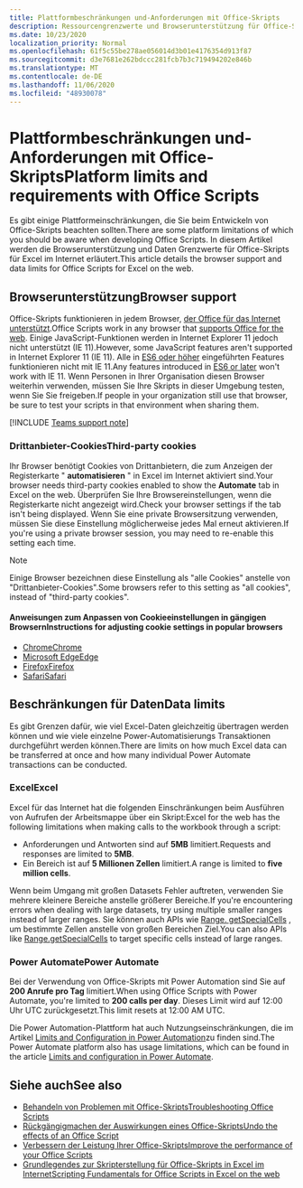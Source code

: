 ```yaml
---
title: Plattformbeschränkungen und-Anforderungen mit Office-Skripts
description: Ressourcengrenzwerte und Browserunterstützung für Office-Skripts bei Verwendung mit Excel im Internet
ms.date: 10/23/2020
localization_priority: Normal
ms.openlocfilehash: 61f5c55be278ae056014d3b01e4176354d913f87
ms.sourcegitcommit: d3e7681e262bdccc281fcb7b3c719494202e846b
ms.translationtype: MT
ms.contentlocale: de-DE
ms.lasthandoff: 11/06/2020
ms.locfileid: "48930078"
---
```

# <a name="platform-limits-and-requirements-with-office-scripts"></a><span data-ttu-id="7fa42-103">Plattformbeschränkungen und-Anforderungen mit Office-Skripts</span><span class="sxs-lookup"><span data-stu-id="7fa42-103">Platform limits and requirements with Office Scripts</span></span>

<span data-ttu-id="7fa42-104">Es gibt einige Plattformeinschränkungen, die Sie beim Entwickeln von Office-Skripts beachten sollten.</span><span class="sxs-lookup"><span data-stu-id="7fa42-104">There are some platform limitations of which you should be aware when developing Office Scripts.</span></span> <span data-ttu-id="7fa42-105">In diesem Artikel werden die Browserunterstützung und Daten Grenzwerte für Office-Skripts für Excel im Internet erläutert.</span><span class="sxs-lookup"><span data-stu-id="7fa42-105">This article details the browser support and data limits for Office Scripts for Excel on the web.</span></span>

## <a name="browser-support"></a><span data-ttu-id="7fa42-106">Browserunterstützung</span><span class="sxs-lookup"><span data-stu-id="7fa42-106">Browser support</span></span>

<span data-ttu-id="7fa42-107">Office-Skripts funktionieren in jedem Browser, [der Office für das Internet unterstützt](https://support.microsoft.com/office/ad1303e0-a318-47aa-b409-d3a5eb44e452).</span><span class="sxs-lookup"><span data-stu-id="7fa42-107">Office Scripts work in any browser that [supports Office for the web](https://support.microsoft.com/office/ad1303e0-a318-47aa-b409-d3a5eb44e452).</span></span> <span data-ttu-id="7fa42-108">Einige JavaScript-Funktionen werden in Internet Explorer 11 jedoch nicht unterstützt (IE 11).</span><span class="sxs-lookup"><span data-stu-id="7fa42-108">However, some JavaScript features aren't supported in Internet Explorer 11 (IE 11).</span></span> <span data-ttu-id="7fa42-109">Alle in [ES6 oder höher](https://www.w3schools.com/Js/js_es6.asp) eingeführten Features funktionieren nicht mit IE 11.</span><span class="sxs-lookup"><span data-stu-id="7fa42-109">Any features introduced in [ES6 or later](https://www.w3schools.com/Js/js_es6.asp) won't work with IE 11.</span></span> <span data-ttu-id="7fa42-110">Wenn Personen in Ihrer Organisation diesen Browser weiterhin verwenden, müssen Sie Ihre Skripts in dieser Umgebung testen, wenn Sie Sie freigeben.</span><span class="sxs-lookup"><span data-stu-id="7fa42-110">If people in your organization still use that browser, be sure to test your scripts in that environment when sharing them.</span></span>

[!INCLUDE [Teams support note](../includes/teams-support-note.md)]

### <a name="third-party-cookies"></a><span data-ttu-id="7fa42-111">Drittanbieter-Cookies</span><span class="sxs-lookup"><span data-stu-id="7fa42-111">Third-party cookies</span></span>

<span data-ttu-id="7fa42-112">Ihr Browser benötigt Cookies von Drittanbietern, die zum Anzeigen der Registerkarte " **automatisieren** " in Excel im Internet aktiviert sind.</span><span class="sxs-lookup"><span data-stu-id="7fa42-112">Your browser needs third-party cookies enabled to show the **Automate** tab in Excel on the web.</span></span> <span data-ttu-id="7fa42-113">Überprüfen Sie Ihre Browsereinstellungen, wenn die Registerkarte nicht angezeigt wird.</span><span class="sxs-lookup"><span data-stu-id="7fa42-113">Check your browser settings if the tab isn't being displayed.</span></span> <span data-ttu-id="7fa42-114">Wenn Sie eine private Browsersitzung verwenden, müssen Sie diese Einstellung möglicherweise jedes Mal erneut aktivieren.</span><span class="sxs-lookup"><span data-stu-id="7fa42-114">If you're using a private browser session, you may need to re-enable this setting each time.</span></span>

> [!NOTE]
> <span data-ttu-id="7fa42-115">Einige Browser bezeichnen diese Einstellung als "alle Cookies" anstelle von "Drittanbieter-Cookies".</span><span class="sxs-lookup"><span data-stu-id="7fa42-115">Some browsers refer to this setting as "all cookies", instead of "third-party cookies".</span></span>

#### <a name="instructions-for-adjusting-cookie-settings-in-popular-browsers"></a><span data-ttu-id="7fa42-116">Anweisungen zum Anpassen von Cookieeinstellungen in gängigen Browsern</span><span class="sxs-lookup"><span data-stu-id="7fa42-116">Instructions for adjusting cookie settings in popular browsers</span></span>

- [<span data-ttu-id="7fa42-117">Chrome</span><span class="sxs-lookup"><span data-stu-id="7fa42-117">Chrome</span></span>](https://support.google.com/chrome/answer/95647)
- [<span data-ttu-id="7fa42-118">Microsoft Edge</span><span class="sxs-lookup"><span data-stu-id="7fa42-118">Edge</span></span>](https://support.microsoft.com/microsoft-edge/temporarily-allow-cookies-and-site-data-in-microsoft-edge-597f04f2-c0ce-f08c-7c2b-541086362bd2)
- [<span data-ttu-id="7fa42-119">Firefox</span><span class="sxs-lookup"><span data-stu-id="7fa42-119">Firefox</span></span>](https://support.mozilla.org/kb/disable-third-party-cookies)
- [<span data-ttu-id="7fa42-120">Safari</span><span class="sxs-lookup"><span data-stu-id="7fa42-120">Safari</span></span>](https://support.apple.com/guide/safari/manage-cookies-and-website-data-sfri11471/mac)

## <a name="data-limits"></a><span data-ttu-id="7fa42-121">Beschränkungen für Daten</span><span class="sxs-lookup"><span data-stu-id="7fa42-121">Data limits</span></span>

<span data-ttu-id="7fa42-122">Es gibt Grenzen dafür, wie viel Excel-Daten gleichzeitig übertragen werden können und wie viele einzelne Power-Automatisierungs Transaktionen durchgeführt werden können.</span><span class="sxs-lookup"><span data-stu-id="7fa42-122">There are limits on how much Excel data can be transferred at once and how many individual Power Automate transactions can be conducted.</span></span>

### <a name="excel"></a><span data-ttu-id="7fa42-123">Excel</span><span class="sxs-lookup"><span data-stu-id="7fa42-123">Excel</span></span>

<span data-ttu-id="7fa42-124">Excel für das Internet hat die folgenden Einschränkungen beim Ausführen von Aufrufen der Arbeitsmappe über ein Skript:</span><span class="sxs-lookup"><span data-stu-id="7fa42-124">Excel for the web has the following limitations when making calls to the workbook through a script:</span></span>

- <span data-ttu-id="7fa42-125">Anforderungen und Antworten sind auf **5MB** limitiert.</span><span class="sxs-lookup"><span data-stu-id="7fa42-125">Requests and responses are limited to **5MB**.</span></span>
- <span data-ttu-id="7fa42-126">Ein Bereich ist auf **5 Millionen Zellen** limitiert.</span><span class="sxs-lookup"><span data-stu-id="7fa42-126">A range is limited to **five million cells**.</span></span>

<span data-ttu-id="7fa42-127">Wenn beim Umgang mit großen Datasets Fehler auftreten, verwenden Sie mehrere kleinere Bereiche anstelle größerer Bereiche.</span><span class="sxs-lookup"><span data-stu-id="7fa42-127">If you're encountering errors when dealing with large datasets, try using multiple smaller ranges instead of larger ranges.</span></span> <span data-ttu-id="7fa42-128">Sie können auch APIs wie [Range. getSpecialCells](/javascript/api/office-scripts/excelscript/excelscript.range#getspecialcells-celltype--cellvaluetype-) , um bestimmte Zellen anstelle von großen Bereichen Ziel.</span><span class="sxs-lookup"><span data-stu-id="7fa42-128">You can also APIs like [Range.getSpecialCells](/javascript/api/office-scripts/excelscript/excelscript.range#getspecialcells-celltype--cellvaluetype-) to target specific cells instead of large ranges.</span></span>

### <a name="power-automate"></a><span data-ttu-id="7fa42-129">Power Automate</span><span class="sxs-lookup"><span data-stu-id="7fa42-129">Power Automate</span></span>

<span data-ttu-id="7fa42-130">Bei der Verwendung von Office-Skripts mit Power Automation sind Sie auf **200 Anrufe pro Tag** limitiert.</span><span class="sxs-lookup"><span data-stu-id="7fa42-130">When using Office Scripts with Power Automate, you're limited to **200 calls per day**.</span></span> <span data-ttu-id="7fa42-131">Dieses Limit wird auf 12:00 Uhr UTC zurückgesetzt.</span><span class="sxs-lookup"><span data-stu-id="7fa42-131">This limit resets at 12:00 AM UTC.</span></span>

<span data-ttu-id="7fa42-132">Die Power Automation-Plattform hat auch Nutzungseinschränkungen, die im Artikel [Limits and Configuration in Power Automation](/power-automate/limits-and-config)zu finden sind.</span><span class="sxs-lookup"><span data-stu-id="7fa42-132">The Power Automate platform also has usage limitations, which can be found in the article [Limits and configuration in Power Automate](/power-automate/limits-and-config).</span></span>

## <a name="see-also"></a><span data-ttu-id="7fa42-133">Siehe auch</span><span class="sxs-lookup"><span data-stu-id="7fa42-133">See also</span></span>

- [<span data-ttu-id="7fa42-134">Behandeln von Problemen mit Office-Skripts</span><span class="sxs-lookup"><span data-stu-id="7fa42-134">Troubleshooting Office Scripts</span></span>](troubleshooting.md)
- [<span data-ttu-id="7fa42-135">Rückgängigmachen der Auswirkungen eines Office-Skripts</span><span class="sxs-lookup"><span data-stu-id="7fa42-135">Undo the effects of an Office Script</span></span>](undo.md)
- [<span data-ttu-id="7fa42-136">Verbessern der Leistung Ihrer Office-Skripts</span><span class="sxs-lookup"><span data-stu-id="7fa42-136">Improve the performance of your Office Scripts</span></span>](../develop/web-client-performance.md)
- [<span data-ttu-id="7fa42-137">Grundlegendes zur Skripterstellung für Office-Skripts in Excel im Internet</span><span class="sxs-lookup"><span data-stu-id="7fa42-137">Scripting Fundamentals for Office Scripts in Excel on the web</span></span>](../develop/scripting-fundamentals.md)

